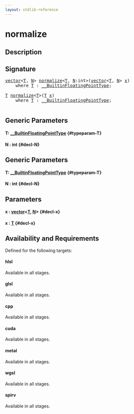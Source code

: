 ```yaml
---
layout: stdlib-reference
---
```


# normalize

## Description





## Signature 

<pre>
<a href="/stdlib-reference/types/vector/index">vector</a>&lt;<a href="/stdlib-reference/types/vector/index#typeparam-T" class="code_type">T</a>, <a href="/stdlib-reference/types/vector/index#decl-N" class="code_var">N</a>&gt; <a href="/stdlib-reference/global-decls/normalize">normalize</a>&lt;<a href="/stdlib-reference/global-decls/normalize#typeparam-T" class="code_type">T</a>, <a href="/stdlib-reference/global-decls/normalize#decl-N" class="code_var">N</a>:<span class="code_keyword">int</span>&gt;(<a href="/stdlib-reference/types/vector/index">vector</a>&lt;<a href="/stdlib-reference/types/vector/index#typeparam-T" class="code_type">T</a>, <a href="/stdlib-reference/types/vector/index#decl-N" class="code_var">N</a>&gt; <a href="/stdlib-reference/global-decls/normalize#decl-x" class="code_param">x</a>)
    <span class='code_keyword'>where</span> <a href="/stdlib-reference/global-decls/normalize#typeparam-T" class="code_type">T</a> : <a href="/stdlib-reference/interfaces/BuiltinFloatingPointType/index">__BuiltinFloatingPointType</a>;

<a href="/stdlib-reference/global-decls/normalize#typeparam-T" class="code_type">T</a> <a href="/stdlib-reference/global-decls/normalize">normalize</a>&lt;<a href="/stdlib-reference/global-decls/normalize#typeparam-T" class="code_type">T</a>&gt;(<a href="/stdlib-reference/global-decls/normalize#typeparam-T" class="code_type">T</a> <a href="/stdlib-reference/global-decls/normalize#decl-x" class="code_param">x</a>)
    <span class='code_keyword'>where</span> <a href="/stdlib-reference/global-decls/normalize#typeparam-T" class="code_type">T</a> : <a href="/stdlib-reference/interfaces/BuiltinFloatingPointType/index">__BuiltinFloatingPointType</a>;

</pre>

## Generic Parameters

#### T: [\_\_BuiltinFloatingPointType](/stdlib-reference/interfaces/BuiltinFloatingPointType/index) {#typeparam-T}
#### N  : int {#decl-N}

## Generic Parameters

#### T: [\_\_BuiltinFloatingPointType](/stdlib-reference/interfaces/BuiltinFloatingPointType/index) {#typeparam-T}
#### N  : int {#decl-N}

## Parameters

#### x  : [vector](/stdlib-reference/types/vector/index)\<[T](/stdlib-reference/types/vector/index#typeparam-T), [N](/stdlib-reference/types/vector/index#decl-N)\> {#decl-x}
#### x  : [T](/stdlib-reference/global-decls/normalize#typeparam-T) {#decl-x}

## Availability and Requirements

Defined for the following targets:

#### hlsl
Available in all stages.

#### glsl
Available in all stages.

#### cpp
Available in all stages.

#### cuda
Available in all stages.

#### metal
Available in all stages.

#### wgsl
Available in all stages.

#### spirv
Available in all stages.



